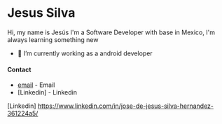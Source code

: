 # Jesus Silva

Hi, my name is Jesús I'm a Software Developer with base in Mexico, 
I'm always learning something new

- 🔭 I’m currently working as a android developer


#### Contact
   * [email] - Email
   * [Linkedin] - Linkedin
   
   
   [email]: <jjesussh@gmail.com>
   [Linkedin] <https://www.linkedin.com/in/jose-de-jesus-silva-hernandez-361224a5/>
